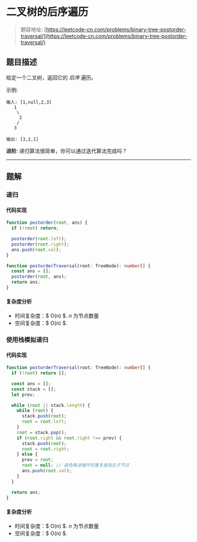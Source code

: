 # 二叉树的后序遍历

> 题目地址: [https://leetcode-cn.com/problems/binary-tree-postorder-traversal/](https://leetcode-cn.com/problems/binary-tree-postorder-traversal/)

## 题目描述

给定一个二叉树，返回它的 *后序* 遍历。

示例:

```
输入: [1,null,2,3]  
   1
    \
     2
    /
   3 

输出: [3,2,1]
```

**进阶**: 递归算法很简单，你可以通过迭代算法完成吗？

------

## 题解

### 递归

#### 代码实现

```ts
function postorder(root, ans) {
  if (!root) return;

  postorder(root.left);
  postorder(root.right);
  ans.push(root.val);
}

function postorderTraversal(root: TreeNode): number[] {
  const ans = [];
  postorder(root, ans);
  return ans;
}
```

#### 复杂度分析

* 时间复杂度：$ O(n) $. $n$ 为节点数量
* 空间复杂度：$ O(n) $.

### 使用栈模拟递归

#### 代码实现

```ts
function postorderTraversal(root: TreeNode): number[] {
  if (!root) return [];

  const ans = [];
  const stack = [];
  let prev;

  while (root || stack.length) {
    while (root) {
      stack.push(root);
      root = root.left;
    }
    root = stack.pop();
    if (root.right && root.right !== prev) {
      stack.push(root);
      root = root.right;
    } else {
      prev = root;
      root = null; // 避免再进循环时重复查找左子节点
      ans.push(root.val);
    }
  }

  return ans;
}
```

#### 复杂度分析

* 时间复杂度：$ O(n) $. $n$ 为节点数量
* 空间复杂度：$ O(n) $.
